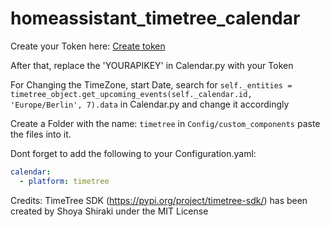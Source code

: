 # homeassistant_timetree_calendar 

Create your Token here: [Create token](https://timetreeapp.com/developers/personal_access_tokens)

After that, replace the 'YOURAPIKEY' in Calendar.py with your Token

For Changing the TimeZone, start Date, search for 
`self._entities = timetree_object.get_upcoming_events(self._calendar.id, 'Europe/Berlin', 7).data`
in Calendar.py and change it accordingly

Create a Folder with the name: `timetree` in `Config/custom_components`
paste the files into it.

Dont forget to add the following to your Configuration.yaml:

```yaml
calendar:
  - platform: timetree
```

Credits: 
TimeTree SDK (https://pypi.org/project/timetree-sdk/) has been created by Shoya Shiraki under the MIT License
